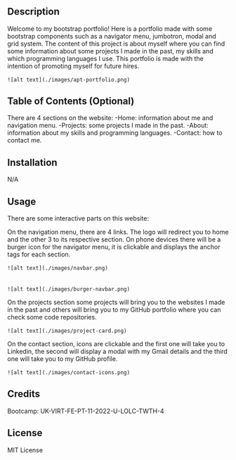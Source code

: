 # <Your-Project-Title>

## Description

Welcome to my bootstrap portfolio! Here is a portfolio made with some bootstrap components such as a navigator menu, jumbotron, modal and grid system. 
The content of this project is about myself where you can find some information about some projects I made in the past, my skills and which programming languages I use.
This portfolio is made with the intention of promoting myself for future hires.


    ![alt text](./images/apt-portfolio.png)
 

## Table of Contents (Optional)
There are 4 sections on the website:
    -Home: information about me and navigation menu.
    -Projects: some projects I made in the past.
    -About: information about my skills and programming languages.
    -Contact: how to contact me.

## Installation

N/A

## Usage

There are some interactive parts on this website:

On the navigation menu, there are 4 links. The logo will redirect you to home and the other 3 to its respective section.
On phone devices there will be a burger icon for the navigator menu, it is clickable and displays the anchor tags for each section.

    ![alt text](./images/navbar.png)
    

    ![alt text](./images/burger-navbar.png)
    

On the projects section some projects will bring you to the websites I made in the past and others will bring you to my GitHub portfolio where you can check some code repositories.


    ![alt text](./images/project-card.png)
 

On the contact section, icons are clickable and the first one will take you to Linkedin, the second will display a modal with my Gmail details and the third one will take you to my GitHub profile.

    
    ![alt text](./images/contact-icons.png)
    

## Credits

Bootcamp: UK-VIRT-FE-PT-11-2022-U-LOLC-TWTH-4

## License
MIT License


